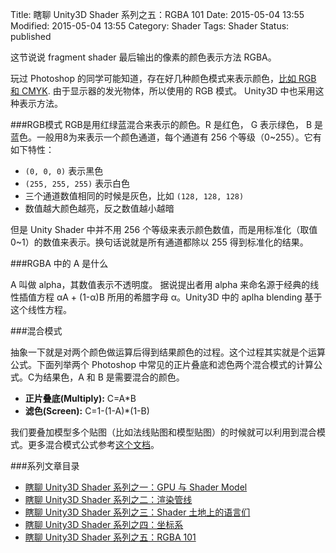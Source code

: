 Title: 瞎聊 Unity3D Shader 系列之五：RGBA 101
Date: 2015-05-04 13:55
Modified: 2015-05-04 13:55
Category: Shader
Tags: Shader
Status: published

这节说说 fragment shader 最后输出的像素的颜色表示方法 RGBA。

玩过 Photoshop 的同学可能知道，存在好几种颜色模式来表示颜色，[比如 RGB 和 CMYK](http://baike.baidu.com/view/1139658.htm). 由于显示器的发光物体，所以使用的 RGB 模式。
Unity3D 中也采用这种表示方法。

###RGB模式
RGB是用红绿蓝混合来表示的颜色。R 是红色， G 表示绿色， B 是蓝色。一般用8为来表示一个颜色通道，每个通道有 256 个等级（0~255）。它有如下特性：

- `(0, 0, 0)` 表示黑色
- `(255, 255, 255)` 表示白色
- 三个通道数值相同的时候是灰色，比如 `(128, 128, 128)`
- 数值越大颜色越亮，反之数值越小越暗

但是 Unity Shader 中并不用 256 个等级来表示颜色数值，而是用标准化（取值0~1）的数值来表示。换句话说就是所有通道都除以 255 得到标准化的结果。

###RGBA 中的 A 是什么

A 叫做 alpha，其数值表示不透明度。 据说提出者用 alpha 来命名源于经典的线性插值方程 αA + (1-α)B 所用的希腊字母 α。Unity3D 中的 aplha blending 基于这个线性方程。

###混合模式

抽象一下就是对两个颜色做运算后得到结果颜色的过程。这个过程其实就是个运算公式。下面列举两个 Photoshop 中常见的正片叠底和滤色两个混合模式的计算公式。C为结果色，A 和 B 是需要混合的颜色。

- **正片叠底(Multiply):** C=A*B
- **滤色(Screen):** C=1-(1-A)*(1-B)


我们要叠加模型多个贴图（比如法线贴图和模型贴图）的时候就可以利用到混合模式。更多混合模式公式参考[这个文档](http://wenku.baidu.com/view/da9d22d9ad51f01dc281f1f9.html)。

###系列文章目录
- [瞎聊 Unity3D Shader 系列之一：GPU 与 Shader Model]({filename}/Shader_1.md)
- [瞎聊 Unity3D Shader 系列之二：渲染管线]({filename}/Shader_2.md)
- [瞎聊 Unity3D Shader 系列之三：Shader 土地上的语言们]({filename}/Shader_3.md)
- [瞎聊 Unity3D Shader 系列之四：坐标系]({filename}/Shader_4.md)
- [瞎聊 Unity3D Shader 系列之五：RGBA 101]({filename}/Shader_5.md)
